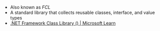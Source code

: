 - Also known as *FCL*
- A standard library that collects reusable classes, interface, and value types
- [.NET Framework Class Library () | Microsoft Learn](https://learn.microsoft.com/en-us/previous-versions/gg145045(v=vs.110)?redirectedfrom=MSDN)